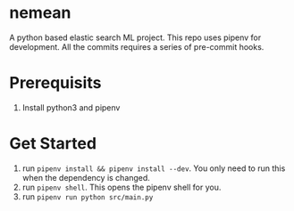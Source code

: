 # nemean
A python based elastic search ML project. This repo uses pipenv for development. All the commits requires a series of pre-commit hooks.

# Prerequisits
1. Install python3 and pipenv

# Get Started
1. run `pipenv install && pipenv install --dev`. You only need to run this when the dependency is changed.
2. run `pipenv shell`. This opens the pipenv shell for you.
3. run `pipenv run python src/main.py`

